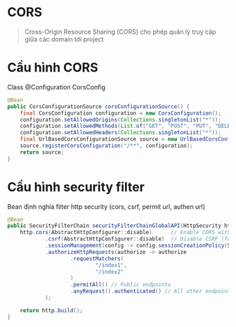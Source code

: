 # CORS
> Cross-Origin Resource Sharing (CORS) cho phép quản lý truy cập giữa các domain tới project

# Cầu hình CORS
Class @Configuration CorsConfig
```java
@Bean
public CorsConfigurationSource corsConfigurationSource() {
    final CorsConfiguration configuration = new CorsConfiguration();
    configuration.setAllowedOrigins(Collections.singletonList("*"));
    configuration.setAllowedMethods(List.of("GET", "POST", "PUT", "DELETE", "OPTIONS"));
    configuration.setAllowedHeaders(Collections.singletonList("*"));
    final UrlBasedCorsConfigurationSource source = new UrlBasedCorsConfigurationSource();
    source.registerCorsConfiguration("/**", configuration);
    return source;
}
```

# Cầu hình security filter
Bean định nghĩa filter http security (cors, csrf, permit url, authen url)
```java
@Bean
public SecurityFilterChain securityFilterChainGlobalAPI(HttpSecurity http) throws Exception {
    http.cors(AbstractHttpConfigurer::disable)      // Enable CORS with default settings
            .csrf(AbstractHttpConfigurer::disable)  // Disable CSRF (for APIs; ensure to enable CSRF in forms)
            .sessionManagement(config -> config.sessionCreationPolicy(SessionCreationPolicy.STATELESS))
            .authorizeHttpRequests(authorize -> authorize
                    .requestMatchers(
                            "/index1",
                            "/index2"
                    )
                    .permitAll() // Public endpoints
                    .anyRequest().authenticated() // All other endpoints require authentication
            );

    return http.build();
}
```